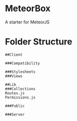 # MeteorBox
A starter for MeteorJS

# Folder Structure

	##Client

	###Compatibility

	###Stylesheets
	###Views

	##Lib
	###Collections
	Routes.js
	Permissions.js

	###Public

	###Server